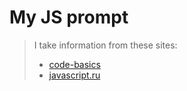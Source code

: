 # My JS prompt

>I take information from these sites:
> - [code-basics](https://ru.code-basics.com/languages/javascript)
>- [javascript.ru](https://learn.javascript.ru/)

